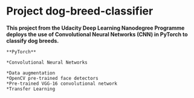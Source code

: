 # Project dog-breed-classifier

__This project from the Udacity Deep Learning Nanodegree Programme deploys the use of Convolutional Neural Networks (CNN) in PyTorch to classify dog breeds.__
    
    **PyTorch**
    
    *Convolutional Neural Networks 
    
    *Data augmentation
    *OpenCV pre-trained face detectors
    *Pre-trained VGG-16 convolutional network
    *Transfer Learning
    
   
